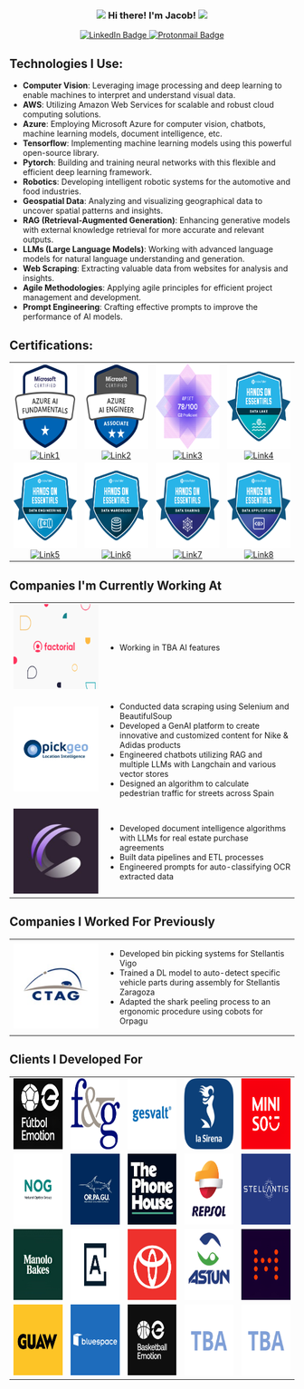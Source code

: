<!-- Heading -->
<h3 align="center"><img src="https://raw.githubusercontent.com/MartinHeinz/MartinHeinz/master/wave.gif" width="30px"> Hi there! I'm Jacob! <img src="https://raw.githubusercontent.com/MartinHeinz/MartinHeinz/master/wave.gif" width="30px"> </h3>
<p align="center">
  <a href="https://www.linkedin.com/in/jacobbamio" target="_blank">
    <img src="https://img.shields.io/badge/LinkedIn-Jacob_Bamio-0077B5?style=for-the-badge&logo=linkedin&logoColor=white&labelColor=101010" alt="LinkedIn Badge"/>
  </a>
  <a href="mailto:jacobbamio@protonmail.com" target="_blank">
    <img src="https://img.shields.io/badge/Protonmail-Job_inquiries-8B89CC?style=for-the-badge&logo=protonmail&logoColor=white&labelColor=101010" alt="Protonmail Badge"/>
  </a>

## Technologies I Use:

- **Computer Vision**: Leveraging image processing and deep learning to enable machines to interpret and understand visual data.
- **AWS**: Utilizing Amazon Web Services for scalable and robust cloud computing solutions.
- **Azure**: Employing Microsoft Azure for computer vision, chatbots, machine learning models, document intelligence, etc.
- **Tensorflow**: Implementing machine learning models using this powerful open-source library.
- **Pytorch**: Building and training neural networks with this flexible and efficient deep learning framework.
- **Robotics**: Developing intelligent robotic systems for the automotive and food industries.
- **Geospatial Data**: Analyzing and visualizing geographical data to uncover spatial patterns and insights.
- **RAG (Retrieval-Augmented Generation)**: Enhancing generative models with external knowledge retrieval for more accurate and relevant outputs.
- **LLMs (Large Language Models)**: Working with advanced language models for natural language understanding and generation.
- **Web Scraping**: Extracting valuable data from websites for analysis and insights.
- **Agile Methodologies**: Applying agile principles for efficient project management and development.
- **Prompt Engineering**: Crafting effective prompts to improve the performance of AI models.

## Certifications:

<div align="center">
  <table>
    <tr>
      <td align="center">
        <img src="images/certs/azure_ai_900.png" width="150" height="150" alt="Certification1"/><br/>
        <a href="https://learn.microsoft.com/es-es/users/jacob-1473/credentials/8ad5c5eeb4744a26">
          <img src="https://img.shields.io/badge/View_Certification-4285F4?style=for-the-badge&logo=microsoft&logoColor=white&labelColor=101010" alt="Link1"/>
        </a>
      </td>
      <td align="center">
        <img src="images/certs/azure_ai_102.png" width="150" height="150" alt="Certification2"/><br/>
        <a href="https://learn.microsoft.com/es-es/users/jacob-1473/credentials/c58121b5f7725d52">
          <img src="https://img.shields.io/badge/View_Certification-4285F4?style=for-the-badge&logo=aws&logoColor=white&labelColor=101010" alt="Link2"/>
        </a>
      </td>
      <td align="center">
        <img src="images/certs/efset_78.png" width="150" height="150" alt="Certification3"/><br/>
        <a href="https://cert.efset.org/7MEuao">
          <img src="https://img.shields.io/badge/View_Certification-4285F4?style=for-the-badge&" alt="Link3"/>
        </a>
      </td>
      <td align="center">
        <img src="images/certs/snow_data_lake.png" width="150" height="150" alt="Certification4"/><br/>
        <a href="https://www.credly.com/badges/6428a99b-6246-4854-8c7d-199573986bfd/linked_in_profile">
          <img src="https://img.shields.io/badge/View_Certification-4285F4?style=for-the-badge&" alt="Link4"/>
        </a>
      </td>
    </tr>
    <tr>
      <td align="center">
        <img src="images/certs/snow_data_eng.png" width="150" height="150" alt="Certification5"/><br/>
        <a href="https://www.credly.com/badges/f91e2f2d-cbd4-4e1b-9538-81135451d033/linked_in_profile">
          <img src="https://img.shields.io/badge/View_Certification-4285F4?style=for-the-badge&" alt="Link5"/>
        </a>
      </td>
      <td align="center">
        <img src="images/certs/snow_data_ware.png" width="150" height="150" alt="Certification6"/><br/>
        <a href="https://www.credly.com/badges/0ca93b21-69e5-4d73-9fe4-e987622d2c4f/linked_in_profile">
          <img src="https://img.shields.io/badge/View_Certification-4285F4?style=for-the-badge&" alt="Link6"/>
        </a>
      </td>
      <td align="center">
        <img src="images/certs/snow_data_share.png" width="150" height="150" alt="Certification7"/><br/>
        <a href="https://www.credly.com/badges/c1b1e8ca-4272-4293-956e-fa7d08f1fe50/linked_in_profile">
          <img src="https://img.shields.io/badge/View_Certification-4285F4?style=for-the-badge&" alt="Link7"/>
        </a>
      </td>
      <td align="center">
        <img src="images/certs/snow_data_apps.png" width="150" height="150" alt="Certification8"/><br/>
        <a href="https://www.credly.com/badges/ad9234e0-2e06-4972-87af-5df0962de8dc/linked_in_profile">
          <img src="https://img.shields.io/badge/View_Certification-4285F4?style=for-the-badge&" alt="Link8"/>
        </a>
      </td>
    </tr>
  </table>
</div>

## Companies I'm Currently Working At
<table align="center">
  <tr>
    <td align="center" width="150px">
      <img src="images/companies/factorial_logo.jpeg" width="150" height="150" alt="Factorial"/>
    </td>
    <td>
      <ul>
        <li>Working in TBA AI features</li>
      </ul>
    </td>
  </tr>
  <tr>
    <td align="center" width="150px">
      <img src="images/companies/pickgeo_logo.jpg" width="150" height="150" alt="Pickgeo"/>
    </td>
    <td>
      <ul>
        <li>Conducted data scraping using Selenium and BeautifulSoup</li>
        <li>Developed a GenAI platform to create innovative and customized content for Nike & Adidas products</li>
        <li>Engineered chatbots utilizing RAG and multiple LLMs with Langchain and various vector stores</li>
        <li>Designed an algorithm to calculate pedestrian traffic for streets across Spain</li>
      </ul>
    </td>
  </tr>
  <tr>
    <td align="center" width="150px">
      <img src="images/companies/cassandra_ai_logo.jpeg" width="150" height="150" alt="Cassandra"/>
    </td>
    <td>
      <ul>
        <li>Developed document intelligence algorithms with LLMs for real estate purchase agreements</li>
        <li>Built data pipelines and ETL processes</li>
        <li>Engineered prompts for auto-classifying OCR extracted data</li>
      </ul>
    </td>
  </tr>
  </table>

## Companies I Worked For Previously
<table align="center">
    <tr>
    <td align="center" width="150px">
      <img src="images/companies/ctag_logo.jpeg" width="150" height="150" alt="Company3"/>
    </td>
    <td>
      <ul>
        <li>Developed bin picking systems for Stellantis Vigo</li>
        <li>Trained a DL model to auto-detect specific vehicle parts during assembly for Stellantis Zaragoza</li>
        <li>Adapted the shark peeling process to an ergonomic procedure using cobots for Orpagu</li>
      </ul>
    </td>
  </tr>
</table>

## Clients I Developed For

<table align="center">
  <tr>
    <td align="center" width="200px">
      <img src="images/clients/logo_futbolemotion.png" width="200" height="125" alt="Client1"/>
    </td>
    <td align="center" width="200px">
      <img src="images/clients/logo_fyg.png" width="200" height="125" alt="Client2"/>
    </td>
    <td align="center" width="200px">
      <img src="images/clients/logo_gesvalt.png" width="200" height="125" alt="Client3"/>
    </td>
    <td align="center" width="200px">
      <img src="images/clients/logo_lasirena.png" width="200" height="125" alt="Client4"/>
    </td>
    <td align="center" width="200px">
      <img src="images/clients/logo_miniso.png" width="200" height="125" alt="Client4"/>
    </td>
  </tr>
  <tr>
    <td align="center" width="200px">
      <img src="images/clients/logo_nog.jpg" width="200" height="125" alt="Client5"/>
    </td>
    <td align="center" width="200px">
      <img src="images/clients/logo_orpagu.jpg" width="200" height="125" alt="Client6"/>
    </td>
    <td align="center" width="200px">
      <img src="images/clients/logo_phone_house.jpg.webp" width="200" height="125" alt="Client7"/>
    </td>
    <td align="center" width="200px">
      <img src="images/clients/logo_repsol.jpg" width="200" height="125" alt="Client8"/>
    </td>
    <td align="center" width="200px">
      <img src="images/clients/logo_stellantis.webp" width="200" height="125" alt="Client4"/>
    </td>
  </tr>
  <tr>
    <td align="center" width="200px">
      <img src="images/clients/logo_manolo_bakes.jpg" width="200" height="125" alt="Client5"/>
    </td>
    <td align="center" width="200px">
      <img src="images/clients/logo_aedas_homes.jpg" width="200" height="125" alt="Client6"/>
    </td>
    <td align="center" width="200px">
      <img src="images/clients/logo_toyota.jpg" width="200" height="125" alt="Client7"/>
    </td>
    <td align="center" width="200px">
      <img src="images/clients/logo_astun.png" width="200" height="125" alt="Client8"/>
    </td>
    <td align="center" width="200px">
      <img src="images/clients/logo_themagos.jpeg" width="200" height="125" alt="Client4"/>
    </td>
  </tr>
  <tr>
    <td align="center" width="200px">
      <img src="images/clients/logo_guaw.png" width="200" height="125" alt="Client5"/>
    </td>
    <td align="center" width="200px">
      <img src="images/clients/logo_bluespace.png" width="200" height="125" alt="Client6"/>
    </td>
    <td align="center" width="200px">
      <img src="images/clients/logo_basketball_emotion.jpg" width="200" height="125" alt="Client7"/>
    </td>
    <td align="center" width="200px">
      <img src="images/clients/logo_to_be_announced.png" width="200" height="125" alt="Client8"/>
    </td>
    <td align="center" width="200px">
      <img src="images/clients/logo_to_be_announced.png" width="200" height="125" alt="Client4"/>
    </td>
  </tr>
</table>
